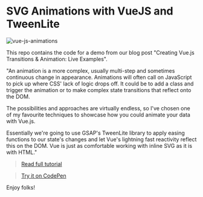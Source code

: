 # SVG Animations with VueJS and TweenLite

![vue-js-animations](https://snipcart.com/media/175841/vuejs-animations-transitions-context.jpg)

This repo contains the code for a demo from our blog post "Creating Vue.js Transitions & Animation: Live Examples".

"An animation is a more complex, usually multi-step and sometimes continuous change in appearance. Animations will often call on JavaScript to pick up where CSS' lack of logic drops off. It could be to add a class and trigger the animation or to make complex state transitions that reflect onto the DOM.

The possibilities and approaches are virtually endless, so I've chosen one of my favourite techniques to showcase how you could animate your data with Vue.js.

Essentially we're going to use GSAP's TweenLite library to apply easing functions to our state's changes and let Vue's lightning fast reactivity reflect this on the DOM. Vue is just as comfortable working with inline SVG as it is with HTML."

>[Read full tutorial](https://snipcart.com/blog/vuejs-transitions-animations)

>[Try it on CodePen](https://codepen.io/udyux/pen/aLVXOg)

Enjoy folks!
